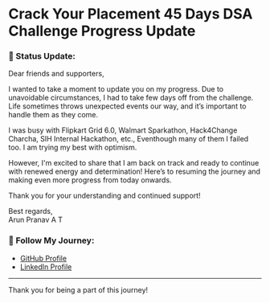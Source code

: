 # Crack Your Placement 45 Days DSA Challenge Progress Update

### 🌟 Status Update:

Dear friends and supporters,

I wanted to take a moment to update you on my progress. Due to unavoidable circumstances, I had to take few days off from the challenge. Life sometimes throws unexpected events our way, and it’s important to handle them as they come. 

I was busy with Flipkart Grid 6.0, Walmart Sparkathon, Hack4Change Charcha, SIH Internal Hackathon, etc.,
Eventhough many of them I failed too. I am trying my best with optimism.

However, I'm excited to share that I am back on track and ready to continue with renewed energy and determination! Here’s to resuming the journey and making even more progress from today onwards.

Thank you for your understanding and continued support!

Best regards,  
Arun Pranav A T

### 📢 Follow My Journey:

- [GitHub Profile](https://github.com/arunpranavat)
- [LinkedIn Profile](https://www.linkedin.com/in/arunpranavat)

---

Thank you for being a part of this journey!